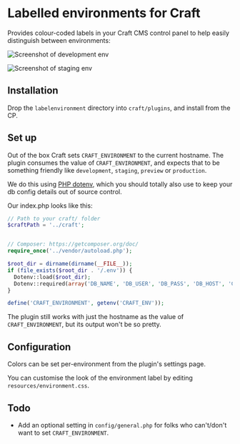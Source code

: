 # Labelled environments for Craft

Provides colour-coded labels in your Craft CMS control panel to help easily distinguish between environments:

![Screenshot of development env](https://raw.github.com/madebykind/craft.labelenvironment/master/development.jpg)

![Screenshot of staging env](https://raw.github.com/madebykind/craft.labelenvironment/master/staging.jpg)

## Installation

Drop the `labelenvironment` directory into `craft/plugins`, and install from the CP.

## Set up

Out of the box Craft sets `CRAFT_ENVIRONMENT` to the current hostname. The plugin consumes the value of `CRAFT_ENVIRONMENT`, and expects that to be something friendly like `development`, `staging`, `preview` or `production`.

We do this using [PHP dotenv](https://github.com/vlucas/phpdotenv), which you should totally also use to keep your db config details out of source control.

Our index.php looks like this:

```php
// Path to your craft/ folder
$craftPath = '../craft';


// Composer: https://getcomposer.org/doc/
require_once('../vendor/autoload.php');

$root_dir = dirname(dirname(__FILE__));
if (file_exists($root_dir . '/.env')) {
  Dotenv::load($root_dir);
  Dotenv::required(array('DB_NAME', 'DB_USER', 'DB_PASS', 'DB_HOST', 'CRAFT_ENV'));
}

define('CRAFT_ENVIRONMENT', getenv('CRAFT_ENV'));
```

The plugin still works with just the hostname as the value of `CRAFT_ENVIRONMENT`, but its output won't be so pretty.


## Configuration

Colors can be set per-environment from the plugin's settings page.

You can customise the look of the environment label by editing `resources/environment.css`.

## Todo

* Add an optional setting in `config/general.php` for folks who can't/don't want to set `CRAFT_ENVIRONMENT`.
